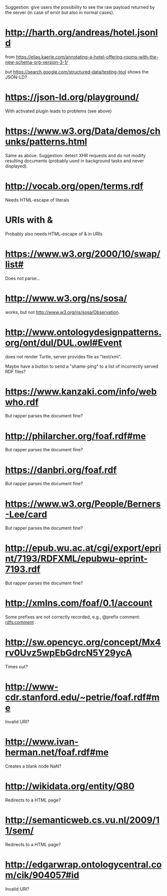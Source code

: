 Suggestion: give users the possibility to see the raw payload returned by the server (in case of error but also in normal cases).

# http://harth.org/andreas/hotel.jsonld

from https://elias.kaerle.com/annotating-a-hotel-offering-rooms-with-the-new-schema-org-version-3-1/

but https://search.google.com/structured-data/testing-tool shows the JSON-LD?

# https://json-ld.org/playground/

With activated plugin leads to problems (see above)

# https://www.w3.org/Data/demos/chunks/patterns.html

Same as above. Suggestion: detect XHR requests and do not modify resulting documents (probably used in background tasks and never displayed). 

# http://vocab.org/open/terms.rdf

Needs HTML-escape of literals

# URIs with &

Probably also needs HTML-escape of & in URIs

# https://www.w3.org/2000/10/swap/list#

Does not parse...

# http://www.w3.org/ns/sosa/

works, but not http://www.w3.org/ns/sosa/Observation.

# http://www.ontologydesignpatterns.org/ont/dul/DUL.owl#Event

does not render Turtle, server provides file as "text/xml".

Maybe have a button to send a "shame-ping" to a list of incorrectly served RDF files?

# https://www.kanzaki.com/info/webwho.rdf

But rapper parses the document fine?

# http://philarcher.org/foaf.rdf#me

But rapper parses the document fine?

# https://danbri.org/foaf.rdf

But rapper parses the document fine?

# https://www.w3.org/People/Berners-Lee/card

But rapper parses the document fine?

# http://epub.wu.ac.at/cgi/export/eprint/7193/RDFXML/epubwu-eprint-7193.rdf

But rapper parses the document fine?

# http://xmlns.com/foaf/0.1/account

Some prefixes are not correctly recorded, e.g., @prefix comment: <rdfs:comment> .

# http://sw.opencyc.org/concept/Mx4rv0Uvz5wpEbGdrcN5Y29ycA

Times out?

# http://www-cdr.stanford.edu/~petrie/foaf.rdf#me

Invalid URI?

# http://www.ivan-herman.net/foaf.rdf#me

Creates a blank node NaN?

# http://wikidata.org/entity/Q80

Redirects to a HTML page?

# http://semanticweb.cs.vu.nl/2009/11/sem/

Redirects to a HTML page?

# http://edgarwrap.ontologycentral.com/cik/904057#id

Invalid URI?